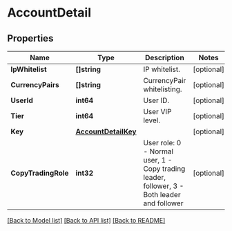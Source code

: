 # AccountDetail

## Properties

Name | Type | Description | Notes
------------ | ------------- | ------------- | -------------
**IpWhitelist** | **[]string** | IP whitelist. | [optional] 
**CurrencyPairs** | **[]string** | CurrencyPair whitelisting. | [optional] 
**UserId** | **int64** | User ID. | [optional] 
**Tier** | **int64** | User VIP level. | [optional] 
**Key** | [**AccountDetailKey**](AccountDetail_key.md) |  | [optional] 
**CopyTradingRole** | **int32** | User role: 0 - Normal user, 1 - Copy trading leader, follower, 3 - Both leader and follower | [optional] 

[[Back to Model list]](../README.md#documentation-for-models) [[Back to API list]](../README.md#documentation-for-api-endpoints) [[Back to README]](../README.md)


